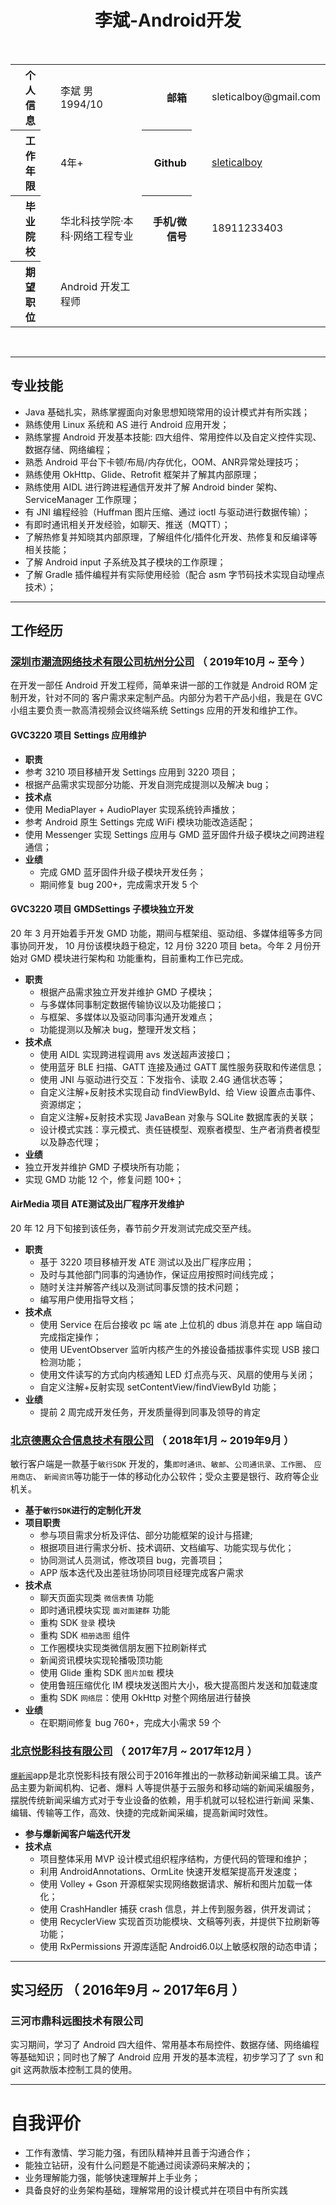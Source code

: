 # <center>李斌-Android开发</center>
</br>
<table>
    <tr align="right">
        <th>个人信息</th>
        <td align="left" style="padding-left: 2em">李斌 男 1994/10</td>
        <th>邮箱</th>
        <td align="left" style="padding-left: 2em">sleticalboy@gmail.com</td>
    </tr>
    <tr align="right">
        <th>工作年限</th>
        <td align="left" style="padding-left: 2em">4年+</td>
        <th>Github</th>
        <td align="left" style="padding-left: 2em">
            <a href="https://www.github.com/sleticalboy" target="_blank">sleticalboy</a>
        </td>
    </tr>
    <tr align="right">
        <th>毕业院校</th>
        <td align="left" style="padding-left: 2em">华北科技学院·本科·网络工程专业</td>
        <th>手机/微信号</th>
        <td align="left" style="padding-left: 2em">18911233403</td>
    </tr>
    <tr align="right">
        <th>期望职位</th>
        <td align="left" style="padding-left: 2em">Android 开发工程师</td>
    </tr>
</table>
</br>

---
## 专业技能

- Java 基础扎实，熟练掌握面向对象思想知晓常用的设计模式并有所实践；
- 熟练使用 Linux 系统和 AS 进行 Android 应用开发；
- 熟练掌握 Android 开发基本技能: 四大组件、常用控件以及自定义控件实现、数据存储、网络编程；
- 熟悉 Android 平台下卡顿/布局/内存优化，OOM、ANR异常处理技巧；
- 熟练使用 OkHttp、Glide、Retrofit 框架并了解其内部原理；
- 熟练使用 AIDL 进行跨进程通信开发并了解 Android binder 架构、ServiceManager 工作原理；
- 有 JNI 编程经验（Huffman 图片压缩、通过 ioctl 与驱动进行数据传输）；
- 有即时通讯相关开发经验，如聊天、推送（MQTT）；
- 了解热修复并知晓其内部原理，了解组件化/插件化开发、热修复和反编译等相关技能；
- 了解 Android input 子系统及其子模块的工作原理；
- 了解 Gradle 插件编程并有实际使用经验（配合 asm 字节码技术实现自动埋点技术）；

---
## 工作经历

### [深圳市潮流网络技术有限公司杭州分公司][5] （ 2019年10月 ~ 至今 ）

在开发一部任 Android 开发工程师，简单来讲一部的工作就是 Android ROM 定制开发，针对不同的
客户需求来定制产品。内部分为若干产品小组，我是在 GVC 小组主要负责一款高清视频会议终端系统
Settings 应用的开发和维护工作。

#### GVC3220 项目 Settings 应用维护

- **职责**
 - 参考 3210 项目移植开发 Settings 应用到 3220 项目；
 - 根据产品需求实现部分功能、开发自测完成提测以及解决 bug；
- **技术点**
 - 使用 MediaPlayer + AudioPlayer 实现系统铃声播放；
 - 参考 Android 原生 Settings 完成 WiFi 模块功能改造适配；
 - 使用 Messenger 实现 Settings 应用与 GMD 蓝牙固件升级子模块之间跨进程通信；
- **业绩**
  - 完成 GMD 蓝牙固件升级子模块开发任务；
  - 期间修复 bug 200+，完成需求开发 5 个

#### GVC3220 项目 GMDSettings 子模块独立开发

20 年 3 月开始着手开发 GMD 功能，期间与框架组、驱动组、多媒体组等多方同事协同开发，
10 月份该模块趋于稳定，12 月份 3220 项目 beta。今年 2 月份开始对 GMD 模块进行架构和
功能重构，目前重构工作已完成。

- **职责**
  - 根据产品需求独立开发并维护 GMD 子模块；
  - 与多媒体同事制定数据传输协议以及功能接口；
  - 与框架、多媒体以及驱动同事沟通开发难点；
  - 功能提测以及解决 bug，整理开发文档；
- **技术点**
  - 使用 AIDL 实现跨进程调用 avs 发送超声波接口；
  - 使用蓝牙 BLE 扫描、GATT 连接及通过 GATT 属性服务获取和传递信息；
  - 使用 JNI 与驱动进行交互：下发指令、读取 2.4G 通信状态等；
  - 自定义注解+反射技术实现自动 findViewById、给 View 设置点击事件、资源绑定；
  - 自定义注解+反射技术实现 JavaBean 对象与 SQLite 数据库表的关联；
  - 设计模式实践：享元模式、责任链模型、观察者模型、生产者消费者模型以及静态代理；
- **业绩**
 - 独立开发并维护 GMD 子模块所有功能；
 - 实现 GMD 功能 12 个，修复问题 100+；

#### AirMedia 项目 ATE测试及出厂程序开发维护

20 年 12 月下旬接到该任务，春节前夕开发测试完成交至产线。

- **职责**
  - 基于 3220 项目移植开发 ATE 测试以及出厂程序应用；
  - 及时与其他部门同事的沟通协作，保证应用按照时间线完成；
  - 随时关注并解答产线以及测试同事反馈的技术问题；
  - 编写用户使用指导文档；
- **技术点**
  - 使用 Service 在后台接收 pc 端 ate 上位机的 dbus 消息并在 app 端自动完成指定操作；
  - 使用 UEventObserver 监听内核产生的外接设备插拔事件实现 USB 接口检测功能；
  - 使用文件读写的方式向内核通知 LED 灯点亮与灭、风扇的使用与关闭；
  - 自定义注解+反射实现 setContentView/findViewById 功能；
- **业绩**
  - 提前 2 周完成开发任务，开发质量得到同事及领导的肯定

### [北京德惠众合信息技术有限公司][2] （ 2018年1月 ~ 2019年9月 ）

敏行客户端是一款基于`敏行SDK` 开发的，集`即时通讯`、`敏邮`、`公司通讯录`、`工作圈`、
`应用商店`、 `新闻资讯`等功能于一体的移动化办公软件；受众主要是银行、政府等企业机关。


- **基于`敏行SDK`进行的定制化开发**
- **项目职责**
  - 参与项目需求分析及评估、部分功能框架的设计与搭建;
  - 根据项目进行需求分析、技术调研、文档编写、功能实现与优化；
  - 协同测试人员测试，修改项目 bug，完善项目；
  - APP 版本迭代及出差驻场协同项目经理完成客户需求
- **技术点**
  - 聊天页面实现类 `微信表情` 功能
  - 即时通讯模块实现 `面对面建群` 功能
  - 重构 SDK `登录` 模块
  - 重构 SDK `相册选图` 组件
  - 工作圈模块实现类微信朋友圈下拉刷新样式
  - 新闻资讯模块实现轮播吸顶功能
  - 使用 Glide 重构 SDK `图片加载` 模块
  - 使用鲁班压缩优化 IM 模块发送图片大小，极大提高图片发送和加载速度
  - 重构 SDK `网络层`：使用 OkHttp 对整个网络层进行替换
- **业绩**
  - 在职期间修复 bug 760+，完成大小需求 59 个

### [北京悦影科技有限公司][3] （ 2017年7月 ~ 2017年12月 ）

[`爆新闻`][4]app是北京悦影科技有限公司于2016年推出的一款移动新闻采编工具。该产品主要为新闻机构、记者、爆料
人等提供基于云服务和移动端的新闻采编服务，摆脱传统新闻采编方式对于专业设备的依赖，用手机就可以轻松进行新闻
采集、编辑、传输等工作，高效、快捷的完成新闻采编，提高新闻时效性。

- **参与爆新闻客户端迭代开发**
- **技术点**
  - 项目整体采用 MVP 设计模式组织程序结构，方便代码的管理和维护；
  - 利用 AndroidAnnotations、OrmLite 快速开发框架提高开发速度；
  - 使用 Volley + Gson 开源框架实现网络数据请求、解析和图片加载一体化；
  - 使用 CrashHandler 捕获 crash 信息，并上传到服务器，供开发调试；
  - 使用 RecyclerView 实现首页功能模块、文稿等列表，并提供下拉刷新等功能；
  - 使用 RxPermissions 开源库适配 Android6.0以上敏感权限的动态申请；

---
## 实习经历 （ 2016年9月 ~ 2017年6月 ）

### 三河市鼎科远图技术有限公司

实习期间，学习了 Android 四大组件、常用基本布局控件、数据存储、网络编程等基础知识；同时也了解了 Android 应用
开发的基本流程，初步学习了了 svn 和 git 这两款版本控制工具的使用。

---
# 自我评价

- 工作有激情、学习能力强，有团队精神并且善于沟通合作；
- 能独立钻研，没有什么问题是不能通过阅读源码来解决的；
- 业务理解能力强，能够快速理解并上手业务；
- 具备良好的业务架构基础，理解常用的设计模式并在项目中有所实践

[1]: https://github.com/sleticalboy
[2]: https://www.minxing365.com/web/
[3]: http://www.yomovie.cn/
[4]: https://www.baoxinwen.com/
[5]: http://www.grandstream.cn/